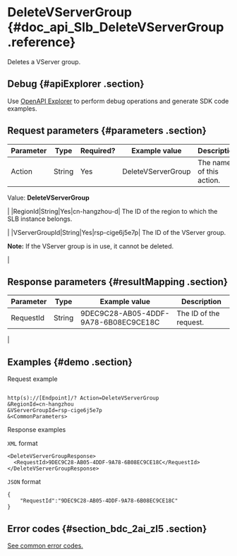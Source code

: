 # DeleteVServerGroup {#doc_api_Slb_DeleteVServerGroup .reference}

Deletes a VServer group.

## Debug {#apiExplorer .section}

Use [OpenAPI Explorer](https://api.aliyun.com/#product=Slb&api=DeleteVServerGroup) to perform debug operations and generate SDK code examples.

## Request parameters {#parameters .section}

|Parameter|Type|Required?|Example value|Description|
|---------|----|---------|-------------|-----------|
|Action|String|Yes|DeleteVServerGroup| The name of this action.

 Value: **DeleteVServerGroup**

 |
|RegionId|String|Yes|cn-hangzhou-d| The ID of the region to which the SLB instance belongs.

 |
|VServerGroupId|String|Yes|rsp-cige6j5e7p| The ID of the VServer group.

 **Note:** If the VServer group is in use, it cannot be deleted.

 |

## Response parameters {#resultMapping .section}

|Parameter|Type|Example value|Description|
|---------|----|-------------|-----------|
|RequestId|String|9DEC9C28-AB05-4DDF-9A78-6B08EC9CE18C| The ID of the request.

 |

## Examples {#demo .section}

Request example

``` {#request_demo}

http(s)://[Endpoint]/? Action=DeleteVServerGroup
&RegionId=cn-hangzhou
&VServerGroupId=rsp-cige6j5e7p
&<CommonParameters>

```

Response examples

`XML` format

``` {#xml_return_success_demo}
<DeleteVServerGroupResponse>
  <RequestId>9DEC9C28-AB05-4DDF-9A78-6B08EC9CE18C</RequestId>
</DeleteVServerGroupResponse>

```

`JSON` format

``` {#json_return_success_demo}
{
	"RequestId":"9DEC9C28-AB05-4DDF-9A78-6B08EC9CE18C"
}
```

## Error codes {#section_bdc_2ai_zl5 .section}

[See common error codes.](https://error-center.alibabacloud.com/status/product/Slb)

